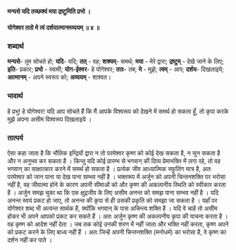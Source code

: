 #### मन्यसे यदि तच्छक्यं मया द्रष्टुमिति प्रभो ।
#### योगेश्वर ततो मे त्वं दर्शयात्मानमव्ययम् ॥ ४ ॥

### शब्दार्थ

**मन्यसे**- तुम सोचते हो; **यदि**- यदि; **तत्** - वह; **शक्यम्**- समर्थ; **मया** - मेरे द्वारा; **द्रष्टुम्** - देखे जाने के लिए; **इति**- प्रकार; **प्रभो** - स्वामी; **योग-ईश्वर**- हे योगेश्वर; **ततः**- तब; **मे** - मुझे; **त्वम्** - आप; **दर्शय**- दिखलाइये; **आत्मानम्** - अपने स्वरूप को; **अव्ययम्** - शाश्वत।

### भावार्थ

हे प्रभु! हे योगेश्वर! यदि आप सोचते हैं कि मैं आपके विश्वरूप को देखने में समर्थ हो सकता हूँ, तो कृपा करके मुझे अपना असीम विश्वरूप दिखलाइये ।

### तात्पर्य

ऐसा कहा जाता है कि भौतिक इन्द्रियों द्वारा न तो परमेश्वर कृष्ण को कोई देख सकता है, न सुन सकता है और न अनुभव कर सकता है । किन्तु यदि कोई प्रारम्भ से भगवान् की दिव्य प्रेमाभक्ति में लगा रहे, तो वह भगवान् का साक्षात्कार करने में समर्थ हो सकता है । प्रत्येक जीव आध्यात्मिक स्फुलिंग मात्र है, अतः परमेश्वर को जान पाना या देख पाना सम्भव नहीं है । भक्तरूप में अर्जुन को अपनी चिन्तनशक्ति पर भरोसा नहीं है, वह जीवात्मा होने के कारण अपनी सीमाओं को और कृष्ण की अकल्पनीय स्थिति को स्वीकार करता है । अर्जुन समझ चुका था कि एक क्षुद्रजीव के लिए असीम अनन्त को समझ पाना सम्भव नहीं है । यदि अनन्त स्वयं प्रकट हो जाए, तो अनन्त की कृपा से ही उसकी प्रकृति को समझा जा सकता है । यहाँ पर योगेश्वर शब्द भी अत्यन्त सार्थक है, क्योंकि भगवान् के पास अचिन्त्य शक्ति है । यदि वे चाहें तो असीम होकर भी अपने आपको प्रकट कर सकते हैं । अतः अर्जुन कृष्ण की अकल्पनीय कृपा की याचना करता है । वह कृष्ण को आदेश नहीं देता । जब तक कोई उनकी शरण में नहीं जाता और भक्ति नहीं करता, कृष्ण अपने को प्रकट करने के लिए बाध्य नहीं हैं । अतः जिन्हें अपनी चिन्तनशक्ति (मनोधर्म) का भरोसा है, वे कृष्ण का दर्शन नहीं कर पाते ।